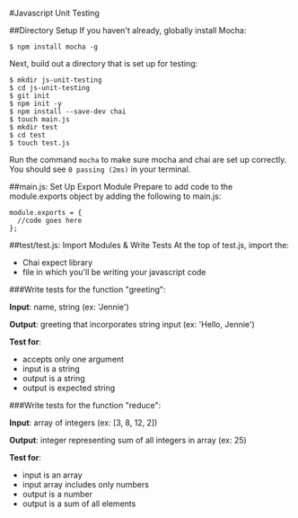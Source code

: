 #Javascript Unit Testing

##Directory Setup
If you haven't already, globally install Mocha:
```
$ npm install mocha -g
```

Next, build out a directory that is set up for testing:
```
$ mkdir js-unit-testing
$ cd js-unit-testing
$ git init
$ npm init -y
$ npm install --save-dev chai
$ touch main.js
$ mkdir test
$ cd test
$ touch test.js
```

Run the command `mocha` to make sure mocha and chai are set up correctly. You should see `0 passing (2ms)` in your terminal.

##main.js: Set Up Export Module
Prepare to add code to the module.exports object by adding the following to main.js:
```
module.exports = {
  //code goes here
};
```

##test/test.js: Import Modules & Write Tests
At the top of test.js, import the:
* Chai expect library  
* file in which you'll be writing your javascript code

###Write tests for the function "greeting":

**Input**: name, string (ex: 'Jennie')

**Output**: greeting that incorporates string input (ex: 'Hello, Jennie')

**Test for**:
* accepts only one argument
* input is a string
* output is a string
* output is expected string

###Write tests for the function "reduce":

**Input**: array of integers (ex: [3, 8, 12, 2])

**Output**: integer representing sum of all integers in array (ex: 25)

**Test for**:
* input is an array
* input array includes only numbers
* output is a number
* output is a sum of all elements
